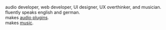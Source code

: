 audio developer, web developer, UI designer, UX overthinker, and musician.\
fluently speaks english and german.\
makes [audio plugins](https://github.com/Voidstar-Audio).\
makes [music](https://soundcloud.com/223230).
